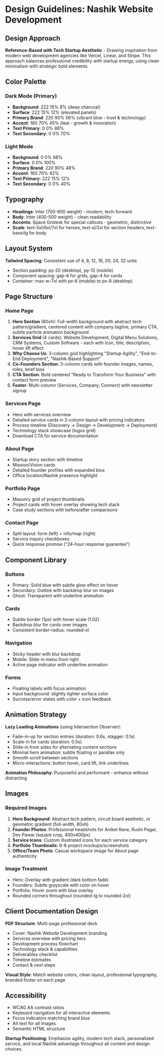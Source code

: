 # Design Guidelines: Nashik Website Development

## Design Approach
**Reference-Based with Tech Startup Aesthetic** - Drawing inspiration from modern web development agencies like Vercel, Linear, and Stripe. This approach balances professional credibility with startup energy, using clean minimalism with strategic bold elements.

## Color Palette

### Dark Mode (Primary)
- **Background**: 222 15% 8% (deep charcoal)
- **Surface**: 222 15% 12% (elevated panels)
- **Primary Brand**: 220 90% 56% (vibrant blue - trust & technology)
- **Accent**: 160 70% 45% (teal - growth & innovation)
- **Text Primary**: 0 0% 98%
- **Text Secondary**: 0 0% 70%

### Light Mode
- **Background**: 0 0% 98%
- **Surface**: 0 0% 100%
- **Primary Brand**: 220 90% 48%
- **Accent**: 160 70% 42%
- **Text Primary**: 222 15% 12%
- **Text Secondary**: 0 0% 40%

## Typography
- **Headings**: Inter (700-800 weight) - modern, tech-forward
- **Body**: Inter (400-500 weight) - clean readability
- **Accents**: Space Grotesk for special callouts - geometric, distinctive
- **Scale**: text-5xl/6xl/7xl for heroes, text-xl/2xl for section headers, text-base/lg for body

## Layout System
**Tailwind Spacing**: Consistent use of 4, 8, 12, 16, 20, 24, 32 units
- Section padding: py-20 (desktop), py-12 (mobile)
- Component spacing: gap-8 for grids, gap-4 for cards
- Container: max-w-7xl with px-6 (mobile) to px-8 (desktop)

## Page Structure

### Home Page
1. **Hero Section** (80vh): Full-width background with abstract tech pattern/gradient, centered content with company tagline, primary CTA, subtle particle animation background
2. **Services Grid** (4 cards): Website Development, Digital Menu Solutions, CRM Systems, Custom Software - each with icon, title, description, hover lift effect
3. **Why Choose Us**: 3-column grid highlighting "Startup Agility", "End-to-End Deployment", "Nashik-Based Support"
4. **Co-Founders Section**: 3-column cards with founder images, names, roles, brief bios
5. **CTA Section**: Bold centered "Ready to Transform Your Business" with contact form preview
6. **Footer**: Multi-column (Services, Company, Connect) with newsletter signup

### Services Page
- Hero with services overview
- Detailed service cards in 2-column layout with pricing indicators
- Process timeline (Discovery → Design → Development → Deployment)
- Technology stack showcase (logos grid)
- Download CTA for service documentation

### About Page
- Startup story section with timeline
- Mission/Vision cards
- Detailed founder profiles with expanded bios
- Office location/Nashik presence highlight

### Portfolio Page
- Masonry grid of project thumbnails
- Project cards with hover overlay showing tech stack
- Case study sections with before/after comparisons

### Contact Page
- Split layout: form (left) + info/map (right)
- Service inquiry checkboxes
- Quick response promise ("24-hour response guarantee")

## Component Library

### Buttons
- Primary: Solid blue with subtle glow effect on hover
- Secondary: Outline with backdrop blur on images
- Ghost: Transparent with underline animation

### Cards
- Subtle border (1px) with hover scale (1.02)
- Backdrop blur for cards over images
- Consistent border-radius: rounded-xl

### Navigation
- Sticky header with blur backdrop
- Mobile: Slide-in menu from right
- Active page indicator with underline animation

### Forms
- Floating labels with focus animation
- Input background: slightly lighter surface color
- Success/error states with color + icon feedback

## Animation Strategy
**Lazy Loading Animations** (using Intersection Observer):
- Fade-in-up for section entries (duration: 0.6s, stagger: 0.1s)
- Scale-in for cards (duration: 0.5s)
- Slide-in from sides for alternating content sections
- Minimal hero animation: subtle floating or parallax only
- Smooth scroll between sections
- Micro-interactions: button hover, card lift, link underlines

**Animation Philosophy**: Purposeful and performant - enhance without distracting

## Images

### Required Images
1. **Hero Background**: Abstract tech pattern, circuit board aesthetic, or geometric gradient (full-width, 80vh)
2. **Founder Photos**: Professional headshots for Aniket Rane, Rushi Pagar, Dev Pawar (square crop, 400x400px)
3. **Service Icons**: Custom illustrated icons for each service category
4. **Portfolio Thumbnails**: 6-8 project mockups/screenshots
5. **Office/Team Photo**: Casual workspace image for About page authenticity

### Image Treatment
- Hero: Overlay with gradient (dark bottom fade)
- Founders: Subtle grayscale with color on hover
- Portfolio: Hover zoom with blue overlay
- Rounded corners throughout (rounded-lg to rounded-2xl)

## Client Documentation Design
**PDF Structure**: Multi-page professional deck
- Cover: Nashik Website Development branding
- Services overview with pricing tiers
- Development process flowchart
- Technology stack & capabilities
- Deliverables checklist
- Timeline estimates
- Contact & next steps

**Visual Style**: Match website colors, clean layout, professional typography, branded footer on each page

## Accessibility
- WCAG AA contrast ratios
- Keyboard navigation for all interactive elements
- Focus indicators matching brand blue
- Alt text for all images
- Semantic HTML structure

**Startup Positioning**: Emphasize agility, modern tech stack, personalized service, and local Nashik advantage throughout all content and design choices.